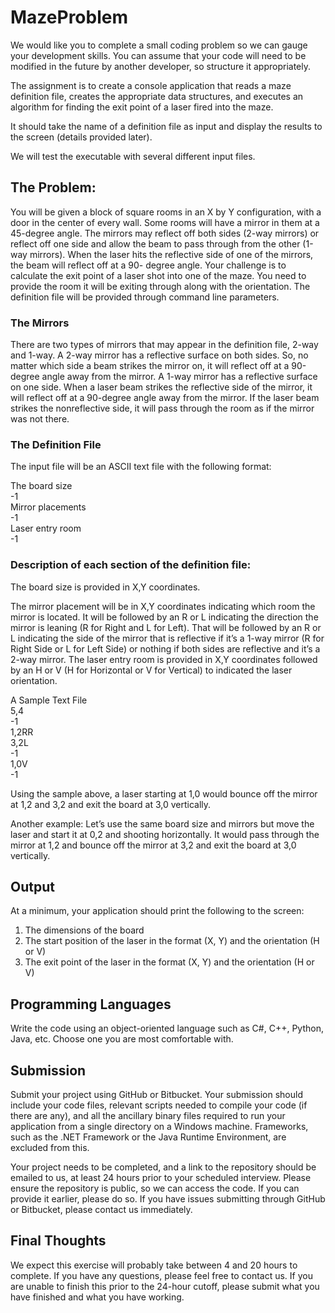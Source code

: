 # MazeProblem

We would like you to complete a small coding problem so we can gauge your development skills. You
can assume that your code will need to be modified in the future by another developer, so structure it
appropriately.

The assignment is to create a console application that reads a maze definition file, creates the
appropriate data structures, and executes an algorithm for finding the exit point of a laser fired into the
maze.

It should take the name of a definition file as input and display the results to the screen (details provided
later).

We will test the executable with several different input files.

## The Problem:

You will be given a block of square rooms in an X by Y configuration, with a door in the center of every
wall. Some rooms will have a mirror in them at a 45-degree angle. The mirrors may reflect off both
sides (2-way mirrors) or reflect off one side and allow the beam to pass through from the other (1-way
mirrors). When the laser hits the reflective side of one of the mirrors, the beam will reflect off at a 90-
degree angle. Your challenge is to calculate the exit point of a laser shot into one of the maze. You need
to provide the room it will be exiting through along with the orientation. The definition file will be
provided through command line parameters.

### The Mirrors

There are two types of mirrors that may appear in the definition file, 2-way and 1-way.
A 2-way mirror has a reflective surface on both sides. So, no matter which side a beam strikes the mirror
on, it will reflect off at a 90-degree angle away from the mirror.
A 1-way mirror has a reflective surface on one side. When a laser beam strikes the reflective side of the
mirror, it will reflect off at a 90-degree angle away from the mirror. If the laser beam strikes the
nonreflective side, it will pass through the room as if the mirror was not there.

### The Definition File

The input file will be an ASCII text file with the following format:   

The board size   
-1   
Mirror placements   
-1   
Laser entry room    
-1    

### Description of each section of the definition file:

The board size is provided in X,Y coordinates.

The mirror placement will be in X,Y coordinates indicating which room the mirror is located. It will be
followed by an R or L indicating the direction the mirror is leaning (R for Right and L for Left). That will be
followed by an R or L indicating the side of the mirror that is reflective if it’s a 1-way mirror (R for Right
Side or L for Left Side) or nothing if both sides are reflective and it’s a 2-way mirror.
The laser entry room is provided in X,Y coordinates followed by an H or V (H for Horizontal or V for
Vertical) to indicated the laser orientation.

A Sample Text File   
5,4   
-1   
1,2RR   
3,2L   
-1   
1,0V   
-1   

Using the sample above, a laser starting at 1,0 would bounce off the mirror at 1,2 and 3,2 and exit the
board at 3,0 vertically.

Another example: Let’s use the same board size and mirrors but move the laser and start it at 0,2 and
shooting horizontally. It would pass through the mirror at 1,2 and bounce off the mirror at 3,2 and exit
the board at 3,0 vertically.

## Output

At a minimum, your application should print the following to the screen:   

1. The dimensions of the board   
2. The start position of the laser in the format (X, Y) and the orientation (H or V)   
3. The exit point of the laser in the format (X, Y) and the orientation (H or V)   

## Programming Languages

Write the code using an object-oriented language such as C#, C++, Python, Java, etc. Choose one you
are most comfortable with.

## Submission

Submit your project using GitHub or Bitbucket. Your submission should include your code files, relevant
scripts needed to compile your code (if there are any), and all the ancillary binary files required to run
your application from a single directory on a Windows machine. Frameworks, such as the .NET
Framework or the Java Runtime Environment, are excluded from this.

Your project needs to be completed, and a link to the repository should be emailed to us, at least 24
hours prior to your scheduled interview. Please ensure the repository is public, so we can access the
code. If you can provide it earlier, please do so. If you have issues submitting through GitHub or
Bitbucket, please contact us immediately.

## Final Thoughts

We expect this exercise will probably take between 4 and 20 hours to complete. If you have any
questions, please feel free to contact us. If you are unable to finish this prior to the 24-hour cutoff,
please submit what you have finished and what you have working.

